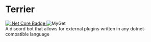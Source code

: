 # Terrier
[![.Net Core Badge](https://github.com/Terrierbot/Terrier/workflows/.NET%20Core/badge.svg) ](https://github.com/Terrierbot/Terrier/actions?query=workflow%3A%22.NET+Core%22) ![MyGet](https://img.shields.io/myget/terrier/v/terrier.core)  
A discord bot that allows for external plugins written in any dotnet-compatible language
